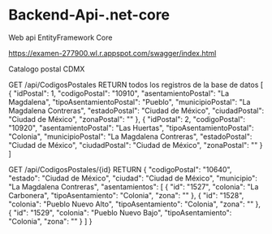 # Backend-Api-.net-core
Web api EntityFramework Core

https://examen-277900.wl.r.appspot.com/swagger/index.html

Catalogo postal CDMX

GET /api/CodigosPostales
RETURN todos los registros de la base de datos
[
  {
    "idPostal": 1,
    "codigoPostal": "10910",
    "asentamientoPostal": "La Magdalena",
    "tipoAsentamientoPostal": "Pueblo",
    "municipioPostal": "La Magdalena Contreras",
    "estadoPostal": "Ciudad de México",
    "ciudadPostal": "Ciudad de México",
    "zonaPostal": ""
  },
  {
    "idPostal": 2,
    "codigoPostal": "10920",
    "asentamientoPostal": "Las Huertas",
    "tipoAsentamientoPostal": "Colonia",
    "municipioPostal": "La Magdalena Contreras",
    "estadoPostal": "Ciudad de México",
    "ciudadPostal": "Ciudad de México",
    "zonaPostal": ""
  }
]

GET /api/CodigosPostales/{id}
RETURN
{
  "codigoPostal": "10640",
  "estado": "Ciudad de México",
  "ciudad": "Ciudad de México",
  "municipio": "La Magdalena Contreras",
  "asentamientos": [
    {
      "id": "1527",
      "colonia": "La Carbonera",
      "tipoAsentamiento": "Colonia",
      "zona": ""
    },
    {
      "id": "1528",
      "colonia": "Pueblo Nuevo Alto",
      "tipoAsentamiento": "Colonia",
      "zona": ""
    },
    {
      "id": "1529",
      "colonia": "Pueblo Nuevo Bajo",
      "tipoAsentamiento": "Colonia",
      "zona": ""
    }
  ]
}
